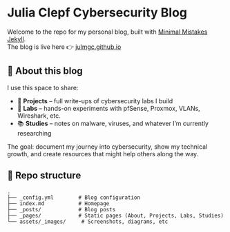 # Julia Clepf Cybersecurity Blog

Welcome to the repo for my personal blog, built with [Minimal Mistakes Jekyll](https://mmistakes.github.io/minimal-mistakes/).  
The blog is live here 👉 [julmgc.github.io](https://julmgc.github.io)

## 📝 About this blog

I use this space to share:

- 🔐 **Projects** – full write-ups of cybersecurity labs I build
- 🧪 **Labs** – hands-on experiments with pfSense, Proxmox, VLANs, Wireshark, etc.
- 📚 **Studies** – notes on malware, viruses, and whatever I’m currently researching

The goal: document my journey into cybersecurity, show my technical growth, and create resources that might help others along the way.

## 📂 Repo structure

```text
.
├── _config.yml        # Blog configuration
├── index.md           # Homepage
├── _posts/            # Blog posts
├── _pages/            # Static pages (About, Projects, Labs, Studies)
└── assets/_images/     # Screenshots, diagrams, etc
```
